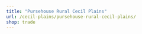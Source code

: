 ```yaml
---
title: "Pursehouse Rural Cecil Plains"
url: /cecil-plains/pursehouse-rural-cecil-plains/
shop: trade
---
```

